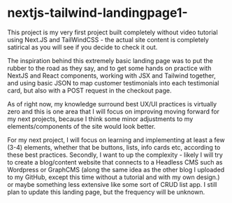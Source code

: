 # nextjs-tailwind-landingpage1-

This project is my very first project built completely without video tutorial using Next.JS and TailWindCSS - the actual site content is completely satirical as you will see if you decide to check it out.

The inspiration behind this extremely basic landing page was to put the rubber to the road as they say, and to get some hands on practice with NextJS and React components, working with JSX and Tailwind together, and using basic JSON to map customer testimonials into each testimonial card, but also with a POST request in the checkout page.

 As of right now, my knowledge surround best UX/UI practices is virtually zero and this is one area that I will focus on improving moving forward for my next projects, because I think some minor adjustments to my elements/components of the site would look better.
 
 For my next project, I will focus on learning and implementing at least a few (3-4) elements, whether that be buttons, lists, info cards etc, according to these best practices. Secondly, I want to up the complexity - likely I will try to create a blog/content website that connects to a Headless CMS such as Wordpress or GraphCMS (along the same idea as the other blog I uploaded to my GitHub, except this time without a tutorial and with my own design.) or maybe something less extensive like some sort of CRUD list app. I still plan to update this landing page, but the frequency will be unknown.
